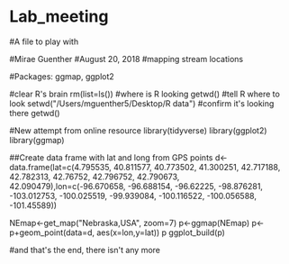 # Lab_meeting
#A file to play with


#Mirae Guenther
#August 20, 2018
#mapping stream locations

#Packages: ggmap, ggplot2

#clear R's brain
rm(list=ls())
#where is R looking
getwd()
#tell R where to look
setwd("/Users/mguenther5/Desktop/R data")
#confirm it's looking there
getwd()

#New attempt from online resource
library(tidyverse)
library(ggplot2)
library(ggmap)


##Create data frame with lat and long from GPS points
d<-data.frame(lat=c(4.795535, 40.811577, 40.773502, 41.300251, 42.717188, 42.782313, 42.76752, 42.796752, 42.790673, 42.090479),lon=c(-96.670658, -96.688154, -96.62225, -98.876281, -103.012753, -100.025519, -99.939084, -100.116522, -100.056588, -101.45589))

NEmap<-get_map("Nebraska,USA", zoom=7)
p<-ggmap(NEmap)
p<-p+geom_point(data=d, aes(x=lon,y=lat))
p
ggplot_build(p)

#and that's the end, there isn't any more
